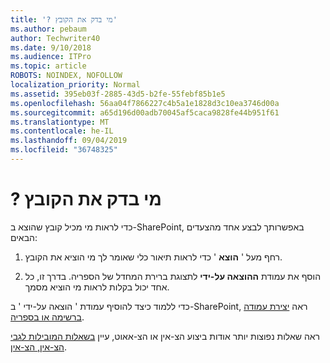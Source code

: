 ```yaml
---
title: '? מי בדק את הקובץ'
ms.author: pebaum
author: Techwriter40
ms.date: 9/10/2018
ms.audience: ITPro
ms.topic: article
ROBOTS: NOINDEX, NOFOLLOW
localization_priority: Normal
ms.assetid: 395eb03f-2885-43d5-b2fe-55febf85b1e5
ms.openlocfilehash: 56aa04f7866227c4b5a1e1828d3c10ea3746d00a
ms.sourcegitcommit: a65d196d00adb70045af5caca9828fe44b951f61
ms.translationtype: MT
ms.contentlocale: he-IL
ms.lasthandoff: 09/04/2019
ms.locfileid: "36748325"
---
```

# <a name="who-has-a-file-checked-out"></a>? מי בדק את הקובץ

כדי לראות מי מכיל קובץ שהוצא ב-SharePoint, באפשרותך לבצע אחד מהצעדים הבאים:
  
1. רחף מעל ' **הוצא** ' כדי לראות תיאור כלי שאומר לך מי הוציא את הקובץ. 
    
2. הוסף את עמודת **ההוצאה על-ידי** לתצוגת ברירת המחדל של הספריה. בדרך זו, כל אחד יכול בקלות לראות מי הוציא מסמך. 
    
כדי ללמוד כיצד להוסיף עמודת ' הוצאה על-ידי ' ב-SharePoint, ראה [יצירת עמודה ברשימה או בספריה](https://go.microsoft.com/fwlink/?linkid=2019591). 
  
ראה שאלות נפוצות יותר אודות ביצוע הצ-אין או הצ-אאוט, עיין [בשאלות המובילות לגבי הצ-אין, הצ-אין](https://go.microsoft.com/fwlink/?linkid=2018786).
  

